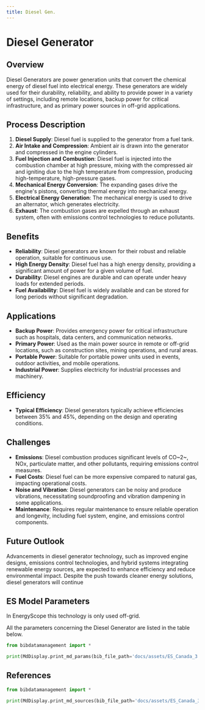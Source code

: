 ```yaml
---
title: Diesel Gen.
---
```


# Diesel Generator

## Overview

Diesel Generators are power generation units that convert the chemical energy of diesel fuel into electrical energy.
These generators are widely used for their durability, reliability, and ability to provide power in a variety of
settings, including remote locations, backup power for critical infrastructure, and as primary power sources in off-grid
applications.

## Process Description

1. **Diesel Supply**: Diesel fuel is supplied to the generator from a fuel tank.
2. **Air Intake and Compression**: Ambient air is drawn into the generator and compressed in the engine cylinders.
3. **Fuel Injection and Combustion**: Diesel fuel is injected into the combustion chamber at high pressure, mixing with
   the compressed air and igniting due to the high temperature from compression, producing high-temperature,
   high-pressure gases.
4. **Mechanical Energy Conversion**: The expanding gases drive the engine's pistons, converting thermal energy into
   mechanical energy.
5. **Electrical Energy Generation**: The mechanical energy is used to drive an alternator, which generates electricity.
6. **Exhaust**: The combustion gases are expelled through an exhaust system, often with emissions control technologies
   to reduce pollutants.

## Benefits

- **Reliability**: Diesel generators are known for their robust and reliable operation, suitable for continuous use.
- **High Energy Density**: Diesel fuel has a high energy density, providing a significant amount of power for a given
  volume of fuel.
- **Durability**: Diesel engines are durable and can operate under heavy loads for extended periods.
- **Fuel Availability**: Diesel fuel is widely available and can be stored for long periods without significant
  degradation.

## Applications

- **Backup Power**: Provides emergency power for critical infrastructure such as hospitals, data centers, and
  communication networks.
- **Primary Power**: Used as the main power source in remote or off-grid locations, such as construction sites, mining
  operations, and rural areas.
- **Portable Power**: Suitable for portable power units used in events, outdoor activities, and mobile operations.
- **Industrial Power**: Supplies electricity for industrial processes and machinery.

## Efficiency

- **Typical Efficiency**: Diesel generators typically achieve efficiencies between 35% and 45%, depending on the design
  and operating conditions.

## Challenges

- **Emissions**: Diesel combustion produces significant levels of CO~2~, NOx, particulate matter, and other pollutants,
  requiring emissions control measures.
- **Fuel Costs**: Diesel fuel can be more expensive compared to natural gas, impacting operational costs.
- **Noise and Vibration**: Diesel generators can be noisy and produce vibrations, necessitating soundproofing and
  vibration dampening in some applications.
- **Maintenance**: Requires regular maintenance to ensure reliable operation and longevity, including fuel system,
  engine, and emissions control components.

## Future Outlook

Advancements in diesel generator technology, such as improved engine designs, emissions control technologies, and hybrid
systems integrating renewable energy sources, are expected to enhance efficiency and reduce environmental impact.
Despite the push towards cleaner energy solutions, diesel generators will continue

## ES Model Parameters

In EnergyScope this technology is only used off-grid.

All the parameters concerning the Diesel Generator are listed in the table
below.

```python exec="on"
from bibdatamanagement import *

print(MdDisplay.print_md_params(bib_file_path='docs/assets/ES_Canada_3.bib', filter_entry='DIESEL_GEN'))
```

## References

```python exec="on"
from bibdatamanagement import *

print(MdDisplay.print_md_sources(bib_file_path='docs/assets/ES_Canada_3.bib', filter_entry='DIESEL_GEN'))
```
